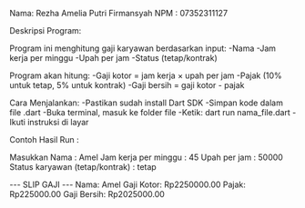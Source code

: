 Nama: Rezha Amelia Putri Firmansyah 
NPM : 07352311127

Deskripsi Program:

Program ini menghitung gaji karyawan berdasarkan input:
-Nama
-Jam kerja per minggu
-Upah per jam
-Status (tetap/kontrak)

Program akan hitung:
-Gaji kotor = jam kerja × upah per jam
-Pajak (10% untuk tetap, 5% untuk kontrak)
-Gaji bersih = gaji kotor - pajak

Cara Menjalankan:
-Pastikan sudah install Dart SDK
-Simpan kode dalam file .dart
-Buka terminal, masuk ke folder file
-Ketik: dart run nama_file.dart
-Ikuti instruksi di layar

Contoh Hasil Run :

Masukkan Nama : Amel
Jam kerja per minggu : 45
Upah per jam : 50000
Status karyawan (tetap/kontrak) : tetap

--- SLIP GAJI ---
Nama: Amel
Gaji Kotor: Rp2250000.00
Pajak: Rp225000.00
Gaji Bersih: Rp2025000.00
